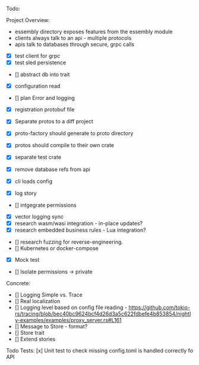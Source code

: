 Todo:

Project Overview:

- essembly directory exposes features from the essembly module
- clients always talk to an api - multiple protocols 
- apis talk to databases through secure, grpc calls 

- [x] test client for grpc
- [x] test sled persistence 
- [] abstract db into trait 
- [x] configuration read 
- [] plan Error and logging 
- [x] registration protobuf file
- [x] Separate protos to a diff project
- [x] proto-factory should generate to proto directory
- [x] protos should compile to their own crate 
- [x] separate test crate
- [x] remove database refs from api 
- [x] cli loads config 

- [x] log story 
- [] intgegrate permissions 
- [x] vector logging sync
- [x] research wasm/wasi integration - in-place updates?
- [x] research embedded business rules - Lua integration?
- [] research fuzzing for reverse-engineering. 
- [] Kubernetes or docker-compose
- [x] Mock test
- [] Isolate permissions -> private 

Concrete:
- [] Logging Simple vs. Trace
- [] Real localization 
- [] Logging level based on config file reading  - https://github.com/tokio-rs/tracing/blob/bec40bc9624bcf4d26d3a5c622fdbefe4b853854/nightly-examples/examples/proxy_server.rs#L161
- [] Message to Store - format?  
- [] Store trait
- [] Extend stories 

Todo Tests:
[x] Unit test to check missing config.toml is handled correctly fo API 


